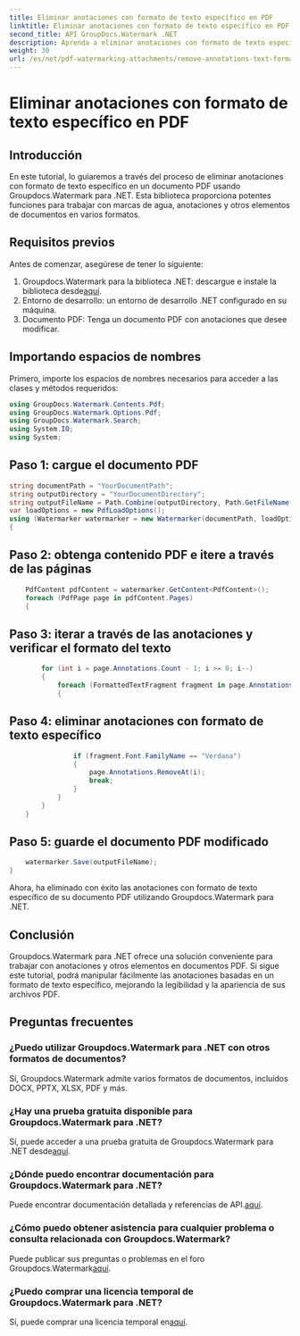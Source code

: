 ```yaml
---
title: Eliminar anotaciones con formato de texto específico en PDF
linktitle: Eliminar anotaciones con formato de texto específico en PDF
second_title: API GroupDocs.Watermark .NET
description: Aprenda a eliminar anotaciones con formato de texto específico en documentos PDF usando Groupdocs para .NET.
weight: 30
url: /es/net/pdf-watermarking-attachments/remove-annotations-text-formatting-pdf/
---
```


# Eliminar anotaciones con formato de texto específico en PDF

## Introducción
En este tutorial, lo guiaremos a través del proceso de eliminar anotaciones con formato de texto específico en un documento PDF usando Groupdocs.Watermark para .NET. Esta biblioteca proporciona potentes funciones para trabajar con marcas de agua, anotaciones y otros elementos de documentos en varios formatos.
## Requisitos previos
Antes de comenzar, asegúrese de tener lo siguiente:
1.  Groupdocs.Watermark para la biblioteca .NET: descargue e instale la biblioteca desde[aquí](https://releases.groupdocs.com/Watermark/net/).
2. Entorno de desarrollo: un entorno de desarrollo .NET configurado en su máquina.
3. Documento PDF: Tenga un documento PDF con anotaciones que desee modificar.

## Importando espacios de nombres
Primero, importe los espacios de nombres necesarios para acceder a las clases y métodos requeridos:
```csharp
using GroupDocs.Watermark.Contents.Pdf;
using GroupDocs.Watermark.Options.Pdf;
using GroupDocs.Watermark.Search;
using System.IO;
using System;
```
## Paso 1: cargue el documento PDF
```csharp
string documentPath = "YourDocumentPath";
string outputDirectory = "YourDocumentDirectory";
string outputFileName = Path.Combine(outputDirectory, Path.GetFileName(documentPath));
var loadOptions = new PdfLoadOptions();
using (Watermarker watermarker = new Watermarker(documentPath, loadOptions))
{
```
## Paso 2: obtenga contenido PDF e itere a través de las páginas
```csharp
    PdfContent pdfContent = watermarker.GetContent<PdfContent>();
    foreach (PdfPage page in pdfContent.Pages)
    {
```
## Paso 3: iterar a través de las anotaciones y verificar el formato del texto
```csharp
        for (int i = page.Annotations.Count - 1; i >= 0; i--)
        {
            foreach (FormattedTextFragment fragment in page.Annotations[i].FormattedTextFragments)
            {
```
## Paso 4: eliminar anotaciones con formato de texto específico
```csharp
                if (fragment.Font.FamilyName == "Verdana")
                {
                    page.Annotations.RemoveAt(i);
                    break;
                }
            }
        }
    }
```
## Paso 5: guarde el documento PDF modificado
```csharp
    watermarker.Save(outputFileName);
}
```
Ahora, ha eliminado con éxito las anotaciones con formato de texto específico de su documento PDF utilizando Groupdocs.Watermark para .NET.

## Conclusión
Groupdocs.Watermark para .NET ofrece una solución conveniente para trabajar con anotaciones y otros elementos en documentos PDF. Si sigue este tutorial, podrá manipular fácilmente las anotaciones basadas en un formato de texto específico, mejorando la legibilidad y la apariencia de sus archivos PDF.
## Preguntas frecuentes
### ¿Puedo utilizar Groupdocs.Watermark para .NET con otros formatos de documentos?
Sí, Groupdocs.Watermark admite varios formatos de documentos, incluidos DOCX, PPTX, XLSX, PDF y más.
### ¿Hay una prueba gratuita disponible para Groupdocs.Watermark para .NET?
 Sí, puede acceder a una prueba gratuita de Groupdocs.Watermark para .NET desde[aquí](https://releases.groupdocs.com/).
### ¿Dónde puedo encontrar documentación para Groupdocs.Watermark para .NET?
 Puede encontrar documentación detallada y referencias de API.[aquí](https://tutorials.groupdocs.com/Watermark/net/).
### ¿Cómo puedo obtener asistencia para cualquier problema o consulta relacionada con Groupdocs.Watermark?
 Puede publicar sus preguntas o problemas en el foro Groupdocs.Watermark[aquí](https://forum.groupdocs.com/c/watermark/19).
### ¿Puedo comprar una licencia temporal de Groupdocs.Watermark para .NET?
 Sí, puede comprar una licencia temporal en[aquí](https://purchase.groupdocs.com/temporary-license/).